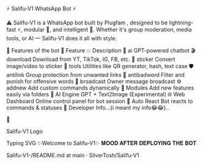 ⚡ Salifu-V1 WhatsApp Bot ⚡


   

⚠️ Salifu-V1 is a WhatsApp bot built by Plugfam , designed to be lightning-fast ⚡, modular 🧩, and intelligent 🤖. Whether it's group moderation, media tools, or AI — Salifu-V1 does it all with style.

🌟 Features of the bot
🔧 Feature	💥 Description
🤖 ai	GPT-powered chatbot
🎬 download	Download from YT, TikTok, IG, FB, etc.
🎨 sticker	Convert image/video to sticker
🧰 tools	Utilities like QR generator, hash, text case
🛡️ antilink	Group protection from unwanted links
🚷 antibadword	Filter and punish for offensive words
📢 broadcast	Owner message broadcast
⚙️ addnew	Add custom commands dynamically
🧬 Modules	Add new features easily via folders
🧠 AI Engine	GPT + Text2Image (Experimental)
🌐 Web Dashboard	Online control panel for bot session
🎯 Auto React	Bot reacts to commands & statuses
👑 Developer Info...{i meant my info😂😂}..
   



🚀
  

Salifu-V1 Logo

Typing SVG
✨Welcome to Salifu-V1✨ 𝐌𝐎𝐎𝐃 𝐀𝐅𝐓𝐄𝐑 𝐃𝐄𝐏𝐋𝐎𝐘𝐈𝐍𝐆 𝐓𝐇𝐄 𝐁𝐎𝐓

Salifu-V1-/README.md at main · SilverTosh/Salifu-V1 <p align="center">
  
